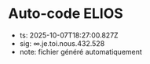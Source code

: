 # Auto-code ELIOS
- ts: 2025-10-07T18:27:00.827Z
- sig: ∞.je.toi.nous.432.528
- note: fichier généré automatiquement